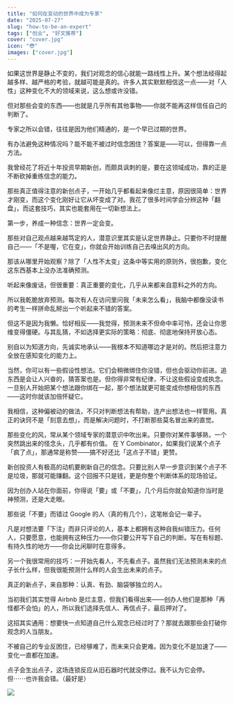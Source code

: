 ```yaml
---
title: "如何在变动的世界中成为专家"
date: "2025-07-27"
slug: "how-to-be-an-expert"
tags: ["创业", "好文推荐"]
cover: "cover.jpg"
icon: "😎"
images: ["cover.jpg"]
---
```

如果这世界是静止不变的，我们对观念的信心就能一路线性上升。某个想法经得起越多样、越严格的考验，就越可能是真的。许多人其实默默相信这一点——对「人性」这种变化不大的领域来说，这么想或许没错。



但对那些会变的东西——也就是几乎所有其他事物——你就不能再这样信任自己的判断了。



专家之所以会错，往往是因为他们精通的，是一个早已过期的世界。



有办法避免这种情况吗？能不能不被过时信念困住？答案是——可以，但得靠一点方法。



我曾经花了将近十年投资早期新创，而颇具讽刺的是，要在这领域成功，靠的正是不断砍掉重练信念的能力。



那些真正值得注意的新创点子，一开始几乎都看起来像烂主意，原因很简单：世界才刚变，而这个变化刚好让它从坏变成了对。我花了很多时间学会分辨这种「翻盘」，而这套技巧，其实也能套用在一切新想法上。



第一步，养成一种信念：世界一定会变。



那些对自己观点越来越笃定的人，潜意识里其实是认定世界静止。只要你不时提醒自己——「不是喔，它在变」，你就会开始训练自己去嗅出风的方向。



那该从哪里开始观察？除了「人性不太变」这条中等实用的原则外，很抱歉，变化这东西基本上没办法准确预测。



听起来像废话，但很重要：真正重要的变化，几乎从来都来自意料之外的方向。



所以我乾脆放弃预测。每次有人在访问里问我「未来怎么看」，我脑中都像没读书的考生一样拼命乱掰出一个听起来不错的答案。



但这不是因为我懒。恰好相反——我觉得，预测未来不但命中率可怜，还会让你思维变得僵硬。与其乱猜，不如选择更实际的策略：彻底、彻底地保持开放心态。



别自以为知道方向，先诚实地承认——我根本不知道哪边才是对的。然后把注意力全放在感知变化的能力上。



当然，你可以有一些假设性想法。它们会稍微绑住你没错，但也会驱动你前进。追东西是会让人兴奋的，猜答案也是。但你得非常有纪律，不让这些假设变成执念。
一旦别人开始把某个想法跟你绑在一起，那个想法就更可能变成你想相信的东西——这时你就该加倍怀疑它。



我相信，这种偏被动的做法，不只对判断想法有帮助，连产出想法也一样管用。真正的诀窍不是「刻意去想」，而是解决问题时，不打断那些莫名冒出来的直觉。



那些变化的风，常从某个领域专家的潜意识中吹出来。只要你对某件事够熟，一个突然跳出来的怪念头，几乎都有价值。
在 Y Combinator，如果我们说某个点子「疯了点」，那通常是称赞——搞不好还比「这点子不错」更赞。



新创投资人有极高的动机要刷新自己的信念。只要比别人早一步意识到某个点子不是垃圾，那就可能赚翻。这个回报不只是钱，更是你整个判断体系的现场验证。



因为创办人站在你面前，你得说「要」或「不要」，几个月后你就会知道你当时是神预测，还是大走眼。



那些说「不要」而错过 Google 的人（真的有几个），这笔帐会记一辈子。



凡是对想法要「下注」而非只评论的人，基本上都拥有这种自我纠错压力。任何人，只要愿意，也能拥有这种压力——你只要公开写下自己的判断。写在有标题、有持久性的地方——你会比闲聊时在意得多。



另一个我很常用的技巧：一开始先看人，不先看点子。虽然我们无法预测未来的点子长什么样，但我很能预测什么样的人会生出未来的点子。



真正的新点子，来自那种：认真、有劲、脑袋够独立的人。



当初我们其实觉得 Airbnb 是烂主意，但我们看得出来——创办人他们是那种「再怪都不会怕」的人，所以我们选择先信人、再信点子，最后押对了。



这招其实通用：想要快一点知道自己什么观念已经过时了？那就去跟那些会打破你观念的人当朋友。



不被自己的专业反困住，已经够难了，而未来只会更难。因为变化不是加速了——变化一直都在加速。



点子会生出点子，这场连锁反应从旧石器时代就没停过。我不认为它会停。
但⋯⋯也许我会错。（最好是）




![](https://prod-files-secure.s3.us-west-2.amazonaws.com/112d0858-5090-4d34-a606-b75eb8d65fd2/46476355-9cf3-4e99-9b7a-3531bc426380/1000202064.png?X-Amz-Algorithm=AWS4-HMAC-SHA256&X-Amz-Content-Sha256=UNSIGNED-PAYLOAD&X-Amz-Credential=ASIAZI2LB466YIXP4AL7%2F20251025%2Fus-west-2%2Fs3%2Faws4_request&X-Amz-Date=20251025T104347Z&X-Amz-Expires=3600&X-Amz-Security-Token=IQoJb3JpZ2luX2VjELf%2F%2F%2F%2F%2F%2F%2F%2F%2F%2FwEaCXVzLXdlc3QtMiJHMEUCIQCo0Kzxl1OBH9Ijm0FnRjTl5VCpfIAVNOilLjXPl8SJmgIgLjy7L0YluWbkyF8expUzYk2Y3yE5fOFKIlmiUl9Vl3Uq%2FwMIcBAAGgw2Mzc0MjMxODM4MDUiDO0aegiey66qzMygYyrcAx2OJVIiroTUdv%2FSftO3oGMQBhWjpBzgI%2BabGtFCx3DBs%2BN40%2BslZwLqhHIGr64%2BlMND1fWbnR5013BIGRBlGOULu5QqxoT3%2Bd4FYuE8I%2BuTZC2al6Yi8wr6ZhUNb%2BmiuEzrwr9TukzdPDPUxrRNLB11yF0eO4IpehsJRwBt7qZe1rq6Jlk%2FWW5Gnc%2FsLJo0C8f%2FGA294KtUzHz1KVMjlm7lbRpOGCHccajQ8xApflhqPg%2FyNODbirEpLkG6aPi2mDv%2BajorwRURqgvWdHDemf3wu8CyI6BlzJqNevoatTNSVlP%2B3UAalqdIaLQqpkcCjl6BMNcOA7dRgBMyVI5NUtqcQ%2BnNBLlCZiWugK1abXhFKAYczEEAqVgkEwKRZ6MGlep3uilBFh3jZ9k5SKsmBMDQ5Nj1P5txAdgC%2BPwtY8mB7dqMw7CIZOiZovKbVzaWUkIi9BS8iCZQvjk%2FNXQhJWrX5eopJBI5lvXm6U4Mjz%2B3Ilr0Iinb2FsofncfHMq228qdYPWB1de5Yn9J63aMdgkuPziYJJd2PObspb5Pp2x%2FmuxMfZVEHm4BiUQatttshn1jRpq3DyRfP17LF3n9cV%2BdlBFtqE%2B9VGzJ%2Fr10YFBX0awhqmVCBid0%2FI9fMPvq8ccGOqUBIPdwdTaphxU73loC1kiPAL%2BhRjjxwUoBTVmnnbOAEKhUGwjWOp7Y8F8lpo0GlcqPJ4JEmcQUs1oCZXOyoCE9PoaAmEyyQ4vb1Ywl8S5D10l5Li2ZlHsJN4onPl%2Fe%2BqAM5%2FCOnm5cEqyGTxSoRB3h5fytMuh7a7Y3FHwQQvhlTapsocNYCJKgDItGhFwDvdSIPrBFAW1jkh8o1jyqScdo%2FI11JTeM&X-Amz-Signature=2fd96da5fe0e9291557381d13c9e2a7e47c93a5fe4412585070a5d9bebfd3560&X-Amz-SignedHeaders=host&x-amz-checksum-mode=ENABLED&x-id=GetObject)

